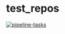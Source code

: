 # test_repos

[![pipeline-tasks](https://github.com/NazarKarpiuk/test_repos/actions/workflows/pipeline-tasks.yaml/badge.svg)](https://github.com/NazarKarpiuk/test_repos/actions/workflows/pipeline-tasks.yaml)
